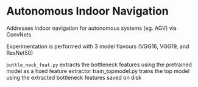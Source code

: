 # Autonomous Indoor Navigation
Addresses indoor navigation for autonomous systems (eg. AGV) via ConvNets

Experimentation is performed with 3 model flavours (VGG16, VGG19, and ResNet50)

`bottle_neck_feat.py` extracts the bottleneck features using the pretrained model as a fixed feature extractor
train_topmodel.py trains the top model using the extracted bottleneck features saved on disk
